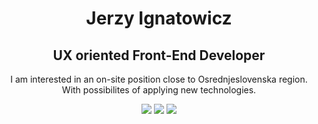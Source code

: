 <h1 align='center'>Jerzy Ignatowicz</h1>
<h2 align='center'>UX oriented Front-End Developer</h1>

<p align='center'>
  I am interested in an on-site position close to Osrednjeslovenska region. With possibilites of applying new technologies.
</p>

<p align='center'>
  <a href="https://twitter.com/ignet_studio"><img src="https://img.shields.io/badge/twitter-%231DA1F2.svg?&style=for-the-badge&logo=twitter&logoColor=white" /></a>
  <a href="https://linkedin.com/in/jerzy-ignatowicz"><img src="https://img.shields.io/badge/linkedin-%230077B5.svg?&style=for-the-badge&logo=linkedin&logoColor=white" /></a>
  <a href="mailto:ignet.studio@gmail.com"><img src="https://img.shields.io/badge/gmail-%23D14836.svg?&style=for-the-badge&logo=gmail&logoColor=white" /></a>

</p>
